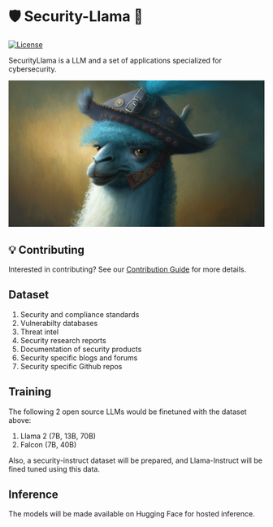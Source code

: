 # 🛡️ Security-Llama 🦙
[![License](https://img.shields.io/badge/License-Apache%202.0-green.svg)](/LICENSE.txt)

SecurityLlama is a LLM and a set of applications specialized for cybersecurity.


![Alt text](llama.jpeg?raw=true "Security-Llama")

## 💡 Contributing
Interested in contributing? See our [Contribution Guide](CONTRIBUTING.md) for more details.

## Dataset
1. Security and compliance standards
2. Vulnerabilty databases
3. Threat intel
4. Security research reports
5. Documentation of security products
6. Security specific blogs and forums
7. Security specific Github repos

## Training
The following 2 open source LLMs would be finetuned with the dataset above:
1. Llama 2 (7B, 13B, 70B)
2. Falcon (7B, 40B)

Also, a security-instruct dataset will be prepared, and Llama-Instruct will be fined tuned using this data.

## Inference
The models will be made available on Hugging Face for hosted inference.